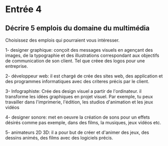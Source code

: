 # Entrée 4
## Décrire 5 emplois du domaine du multimédia
Choisissez des emplois qui pourraient vous intéresser. 

  1- designer graphique: conçoit des messages visuels en agençant des images, de la typographie et des illustrations correspondant aux     objectifs de communication de son      client. Tel que créee des logos pour une entreprise. 
  
  2- développeur web: il est chargé de crée des sites web, des application et des programmes informatiques avec des criteres précis      par le client.
  
  3- Infographiste: Crée des design visuel a partir de l'ordinateur. il transforme les idées graphiques en projet visuel. Par exemple,      tu peux travailler dans l'imprimerie,      l'édition, les studios d'animation et les jeux vidéos
 
  4- designer sonore: met en oeuvre la création de sons pour un effets désirés comme pas exemple, dans des films, la musiques, jeux      vidéos etc.
 
  5- animateurs 2D 3D: il a pour but de créer et d'animer des jeux, des dessins animés, des films avec des logiciels précis. 

